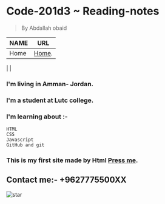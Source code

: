 # Code-201d3 ~ Reading-notes
> By Abdallah obaid

**NAME** | **URL**
------------ | -------------
Home | [Home](https://abdallah-obaid.github.io/reading-notes/).
 | 
 | 

### I'm living in Amman- Jordan.
### I'm a student at Lutc college.
### I'm learning about :-
```
HTML
CSS
Javascript
GitHub and git
```

### This is my first site made by Html [Press me](https://midnightbluepungentservers.abdallahobaid.repl.co/).

## Contact me:- +9627775500XX


![star](https://media0.giphy.com/media/UVk5yzljef0kGiayL1/giphy.gif)

